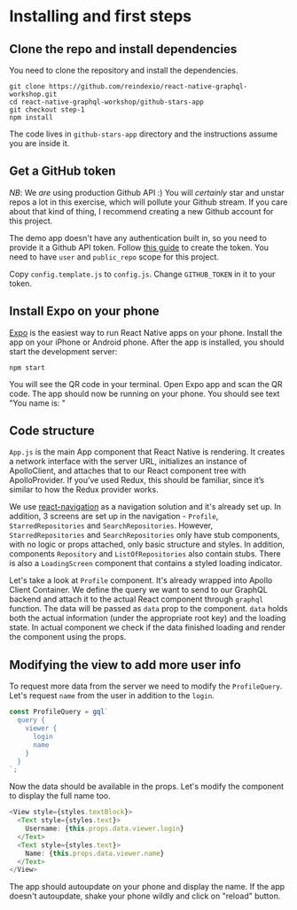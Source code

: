 # Installing and first steps

## Clone the repo and install dependencies

You need to clone the repository and install the dependencies.

```
git clone https://github.com/reindexio/react-native-graphql-workshop.git
cd react-native-graphql-workshop/github-stars-app
git checkout step-1
npm install
```

The code lives in `github-stars-app` directory and the instructions assume you
are inside it.

## Get a GitHub token

*NB*: We *are* using production Github API :) You will *certainly* star and
 unstar repos a lot in this exercise, which will pollute your Github stream.
If you care about that kind of thing, I recommend creating a new Github account
for this project.

The demo app doesn't have any authentication built in, so you need to provide
it a Github API token. Follow [this guide](https://help.github.com/articles/creating-a-personal-access-token-for-the-command-line/)
to create the token. You need to have `user` and `public_repo` scope for this
project.

Copy `config.template.js` to `config.js`. Change `GITHUB_TOKEN` in it to your
token.

## Install Expo on your phone

[Expo](https://expo.io) is the easiest way to run React Native apps on your
phone. Install the app on your iPhone or Android phone. After the app is
installed, you should start the development server:

```
npm start
```

You will see the QR code in your terminal. Open Expo app and scan the QR code.
The app should now be running on your phone. You should see text "You name is:
<YOUR GITHUB USERNAME>"

## Code structure

`App.js` is the main App component that React Native is rendering. It creates a
network interface with the server URL, initializes an instance of ApolloClient,
and attaches that to our React component tree with ApolloProvider. If you’ve
used Redux, this should be familiar, since it’s similar to how the Redux
provider works.

We use [react-navigation](TODO) as a navigation solution and it's already set
up. In addition, 3 screens are set up in the navigation - `Profile`,
`StarredRepositories` and `SearchRepositories`. However, `StarredRepositories`
and `SearchRepositories` only have stub components, with no logic or props
attached, only basic structure and styles. In addition, components `Repository`
and `ListOfRepositories` also contain stubs. There is also a `LoadingScreen`
component that contains a styled loading indicator.

Let's take a look at `Profile` component. It's already wrapped into Apollo
Client Container. We define the query we want to send to our GraphQL backend
 and attach it to the actual React component through `graphql` function. The
 data will be passed as `data` prop to the component. `data` holds both the
 actual information (under the appropriate root key) and the loading state. In
 actual component we check if the data finished loading and render the
component using the props.

## Modifying the view to add more user info

To request more data from the server we need to modify the `ProfileQuery`. Let's
request `name` from the user in addition to the `login`.

```js
const ProfileQuery = gql`
  query {
    viewer {
      login
      name
    }
  }
`;
```

Now the data should be available in the props. Let's modify the component to
display the full name too.

```js
<View style={styles.textBlock}>
  <Text style={styles.text}>
    Username: {this.props.data.viewer.login}
  </Text>
  <Text style={styles.text}>
    Name: {this.props.data.viewer.name}
  </Text>
</View>
```

The app should autoupdate on your phone and display the name. If the app doesn't autoupdate, shake your phone wildly and click on "reload" button.

